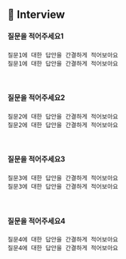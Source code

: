 ## 📝 Interview

#### 질문을 적어주세요1
```
질문1에 대한 답안을 간결하게 적어보아요
질문1에 대한 답안을 간결하게 적어보아요
```
<br>

#### 질문을 적어주세요2
```
질문2에 대한 답안을 간결하게 적어보아요
질문2에 대한 답안을 간결하게 적어보아요
```
<br>

#### 질문을 적어주세요3
```
질문3에 대한 답안을 간결하게 적어보아요
질문3에 대한 답안을 간결하게 적어보아요
```
<br>

#### 질문을 적어주세요4
```
질문4에 대한 답안을 간결하게 적어보아요
질문4에 대한 답안을 간결하게 적어보아요
```
